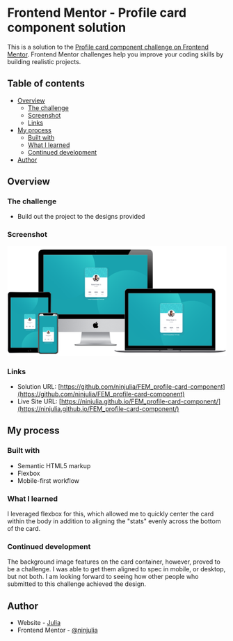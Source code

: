 # Frontend Mentor - Profile card component solution

This is a solution to the [Profile card component challenge on Frontend Mentor](https://www.frontendmentor.io/challenges/profile-card-component-cfArpWshJ). Frontend Mentor challenges help you improve your coding skills by building realistic projects. 

## Table of contents

- [Overview](#overview)
  - [The challenge](#the-challenge)
  - [Screenshot](#screenshot)
  - [Links](#links)
- [My process](#my-process)
  - [Built with](#built-with)
  - [What I learned](#what-i-learned)
  - [Continued development](#continued-development)
- [Author](#author)

## Overview

### The challenge

- Build out the project to the designs provided

### Screenshot

![Screenshot](./screenshot.png)

### Links

- Solution URL: [https://github.com/ninjulia/FEM_profile-card-component](https://github.com/ninjulia/FEM_profile-card-component)
- Live Site URL: [https://ninjulia.github.io/FEM_profile-card-component/](https://ninjulia.github.io/FEM_profile-card-component/)

## My process

### Built with

- Semantic HTML5 markup
- Flexbox
- Mobile-first workflow

### What I learned

I leveraged flexbox for this, which allowed me to quickly center the card within the body in addition to aligning the "stats" evenly across the bottom of the card. 

### Continued development

The background image features on the card container, however, proved to be a challenge.  I was able to get them aligned to spec in mobile, or desktop, but not both.  I am looking forward to seeing how other people who submitted to this challenge achieved the design. 

## Author

- Website - [Julia](https://www.becausejulia.com)
- Frontend Mentor - [@ninjulia](https://www.frontendmentor.io/profile/ninjulia)
